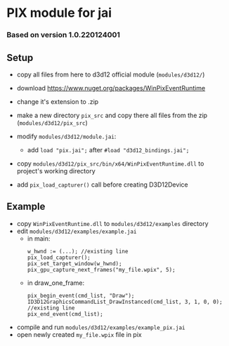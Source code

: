 # PIX module for jai

### Based on version 1.0.220124001

## Setup
- copy all files from here to d3d12 official module (`modules/d3d12/`)
- download https://www.nuget.org/packages/WinPixEventRuntime
- change it's extension to .zip
- make a new directory `pix_src` and copy there all files from the zip (`modules/d3d12/pix_src`)

- modify `modules/d3d12/module.jai`:
  - add `load "pix.jai";` after `#load "d3d12_bindings.jai";`
- copy `modules/d3d12/pix_src/bin/x64/WinPixEventRuntime.dll` to project's working directory

- add `pix_load_capturer()` call before creating D3D12Device

## Example
- copy `WinPixEventRuntime.dll` to `modules/d3d12/examples` directory
- edit `modules/d3d12/examples/example.jai`
  - in main:
    ```
    w_hwnd := (...); //existing line
    pix_load_capturer();
    pix_set_target_window(w_hwnd); 
    pix_gpu_capture_next_frames("my_file.wpix", 5); 
    ```
  - in draw_one_frame:
    ```
    pix_begin_event(cmd_list, "Draw");
    ID3D12GraphicsCommandList_DrawInstanced(cmd_list, 3, 1, 0, 0); //existing line
    pix_end_event(cmd_list);
    ```
- compile and run `modules/d3d12/examples/example_pix.jai`
- open newly created `my_file.wpix` file in pix